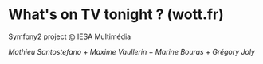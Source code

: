 What's on TV tonight ? (wott.fr)
====

Symfony2 project @ IESA Multimédia

*Mathieu Santostefano* + *Maxime Vaullerin* + *Marine Bouras* + *Grégory Joly*
